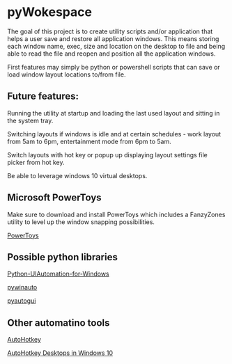 # pyWokespace

The goal of this project is to create utility scripts and/or application
that helps a user save and restore all application windows.  This means
storing each window name, exec, size and location on the desktop to file 
and being able to read the file and reopen and position all the application
windows.

First features may simply be python or powershell scripts that can save 
or load window layout locations to/from file.

## Future features:

Running the utility at startup and loading the last used layout and sitting in the system tray.  

Switching layouts if windows is idle and at certain schedules - work layout
from 5am to 6pm, entertainment mode from 6pm to 5am.

Switch layouts with hot key or popup up displaying layout settings file picker from hot key.

Be able to leverage windows 10 virtual desktops.

## Microsoft PowerToys

Make sure to download and install PowerToys which includes a FanzyZones utility to level up the
window snapping possibilities.

[PowerToys](https://github.com/microsoft/PowerToys)

## Possible python libraries

[Python-UIAutomation-for-Windows](https://github.com/yinkaisheng/Python-UIAutomation-for-Windows)

[pywinauto](https://github.com/pywinauto/pywinauto)

[pyautogui](https://github.com/asweigart/pyautogui)

## Other automatino tools

[AutoHotkey](https://www.autohotkey.com/)

[AutoHotkey Desktops in Windows 10](https://www.computerhope.com/tips/tip224.htm)
